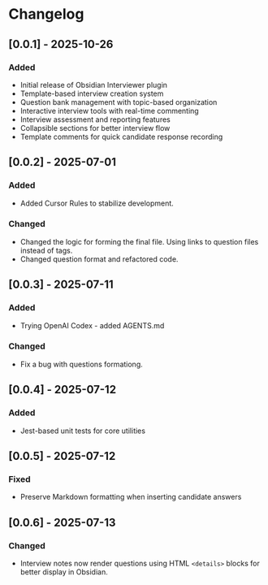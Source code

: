 # Changelog

## [0.0.1] - 2025-10-26

### Added
- Initial release of Obsidian Interviewer plugin
- Template-based interview creation system
- Question bank management with topic-based organization
- Interactive interview tools with real-time commenting
- Interview assessment and reporting features
- Collapsible sections for better interview flow
- Template comments for quick candidate response recording

## [0.0.2] - 2025-07-01

### Added
- Added Cursor Rules to stabilize development.

### Changed
- Changed the logic for forming the final file. Using links to question files instead of tags.
- Changed question format and refactored code.

## [0.0.3] - 2025-07-11

### Added
- Trying OpenAI Codex - added AGENTS.md

### Changed
- Fix a bug with questions formationg.

## [0.0.4] - 2025-07-12

### Added
- Jest-based unit tests for core utilities

## [0.0.5] - 2025-07-12

### Fixed
- Preserve Markdown formatting when inserting candidate answers

## [0.0.6] - 2025-07-13

### Changed
- Interview notes now render questions using HTML `<details>` blocks for better display in Obsidian.